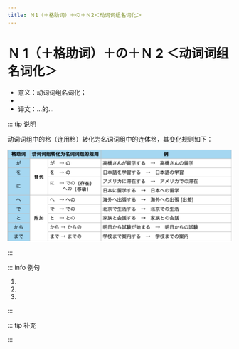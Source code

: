 ```yaml
---
title: Ｎ1（＋格助词）＋の＋Ｎ2＜动词词组名词化＞
---
```


# Ｎ 1（＋格助词）＋の＋Ｎ 2 ＜动词词组名词化＞

- 意义：动词词组名词化；
- <grammer-content sentence="接续：Ｎ1（＋格助词）＋の＋**动作性意义的名词**Ｎ2；" />
- 译文：...的...

::: tip 说明

动词词组中的格（连用格）转化为名词词组中的连体格，其变化规则如下：

![1-9-4](../../../public/imgs/1-9-4.png)

:::

::: info 例句

1. <grammer-content sentence="**[三保/みほ]さんとの[相互学習/そうごがくしゅう]**はとてもよかったです。" trans="跟三保的相互学习真的太好了。" />
2. <grammer-content sentence="**[日本語/にほんご]への[翻訳/ほんやく]**は[難/むずか]しいです。" trans="翻译成日语很难。" />
3. <grammer-content sentence="**[海外/かいがい]からの[観光客/かんこきゃく]**が[増/ふ]えている。" trans="来自境外的旅客在增加。" />

:::

::: tip 补充

<grammer-content sentence="如果词义中暗含“**买给他人，物品转移给接受方**”的对象义和移动义，也可以用**「～への + N」**来表达，例如「～へのお[土産/みやげ]」「～への[手紙/てがみ]」等。" />

<div class="bunpou-block">

  <grammer-content sentence="**[家族/かぞく]と[友達/ともだち]へのおみやげ**がほしいんです。" trans="我想要带给家人和朋友的礼物。" />

</div>

:::
